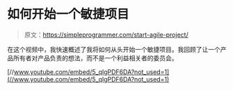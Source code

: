 # 如何开始一个敏捷项目

> 原文：<https://simpleprogrammer.com/start-agile-project/>

在这个视频中，我快速概述了我将如何从头开始一个敏捷项目。我回顾了让一个产品所有者对产品负责的想法，而不是一个利益相关者的委员会。

[//www.youtube.com/embed/5_qIgPDF6DA?not_used=1](//www.youtube.com/embed/5_qIgPDF6DA?not_used=1)